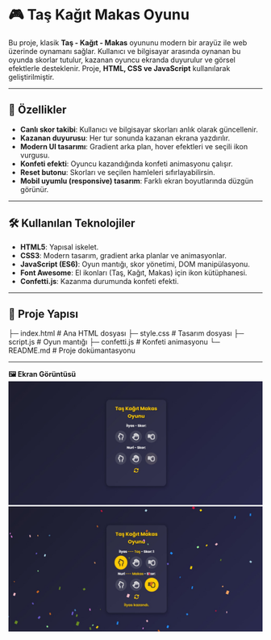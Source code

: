 # 🎮 Taş Kağıt Makas Oyunu

Bu proje, klasik **Taş - Kağıt - Makas** oyununu modern bir arayüz ile web üzerinde oynamanı sağlar. Kullanıcı ve bilgisayar arasında oynanan bu oyunda skorlar tutulur, kazanan oyuncu ekranda duyurulur ve görsel efektlerle desteklenir. Proje, **HTML, CSS ve JavaScript** kullanılarak geliştirilmiştir.

---

## 🚀 **Özellikler**
- **Canlı skor takibi**: Kullanıcı ve bilgisayar skorları anlık olarak güncellenir.
- **Kazanan duyurusu**: Her tur sonunda kazanan ekrana yazdırılır.
- **Modern UI tasarımı**: Gradient arka plan, hover efektleri ve seçili ikon vurgusu.
- **Konfeti efekti**: Oyuncu kazandığında konfeti animasyonu çalışır.
- **Reset butonu**: Skorları ve seçilen hamleleri sıfırlayabilirsin.
- **Mobil uyumlu (responsive) tasarım**: Farklı ekran boyutlarında düzgün görünür.

---

## 🛠 **Kullanılan Teknolojiler**
- **HTML5**: Yapısal iskelet.
- **CSS3**: Modern tasarım, gradient arka planlar ve animasyonlar.
- **JavaScript (ES6)**: Oyun mantığı, skor yönetimi, DOM manipülasyonu.
- **Font Awesome**: El ikonları (Taş, Kağıt, Makas) için ikon kütüphanesi.
- **Confetti.js**: Kazanma durumunda konfeti efekti.

---

## 📂 **Proje Yapısı**
├─ index.html # Ana HTML dosyası
├─ style.css # Tasarım dosyası
├─ script.js # Oyun mantığı
├─ confetti.js # Konfeti animasyonu
└─ README.md # Proje dokümantasyonu

---

**🖼️ Ekran Görüntüsü**
![Ana Ekran](photo/MainPage.jpg)
![Kazanma Ekranı](photo/WinPage.jpg)